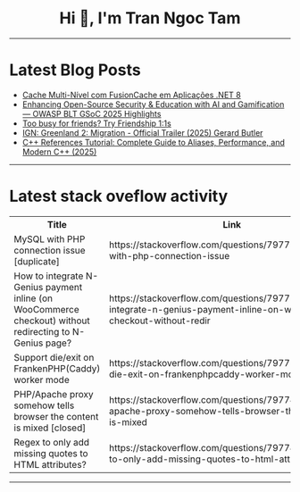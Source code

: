 <h1 align="center">Hi 👋, I'm Tran Ngoc Tam</h1>

---

# Latest Blog Posts 
<!-- BLOG-POST-LIST:START -->
- [Cache Multi-Nível com FusionCache em Aplicações .NET 8](https://dev.to/obrusilva/cache-multi-nivel-com-fusioncache-em-aplicacoes-net-8-4hdo)
- [Enhancing Open-Source Security &amp; Education with AI and Gamification — OWASP BLT GSoC 2025 Highlights](https://dev.to/donnieblt/enhancing-open-source-security-education-with-ai-and-gamification-owasp-blt-gsoc-2025-highlights-22lc)
- [Too busy for friends? Try Friendship 1:1s](https://dev.to/pedromassango/too-busy-for-friends-try-friendship-11s-g5d)
- [IGN: Greenland 2: Migration - Official Trailer &lpar;2025&rpar; Gerard Butler](https://dev.to/gg_news/ign-greenland-2-migration-official-trailer-2025-gerard-butler-4h55)
- [C++ References Tutorial: Complete Guide to Aliases, Performance, and Modern C++ &lpar;2025&rpar;](https://dev.to/bashtech1/c-references-tutorial-complete-guide-to-aliases-performance-and-modern-c-2025-509h)
<!-- BLOG-POST-LIST:END -->

---

# Latest stack oveflow activity
<table>
  <tr><th>Title</th><th>Link</th></tr>
  <!-- STACKOVERFLOW:START --><tr><td>MySQL with PHP connection issue [duplicate]</td><td>https://stackoverflow.com/questions/79775334/mysql-with-php-connection-issue</td></tr><tr><td>How to integrate N-Genius payment inline &lpar;on WooCommerce checkout&rpar; without redirecting to N-Genius page?</td><td>https://stackoverflow.com/questions/79775317/how-to-integrate-n-genius-payment-inline-on-woocommerce-checkout-without-redir</td></tr><tr><td>Support die/exit on FrankenPHP&lpar;Caddy&rpar; worker mode</td><td>https://stackoverflow.com/questions/79775141/support-die-exit-on-frankenphpcaddy-worker-mode</td></tr><tr><td>PHP/Apache proxy somehow tells browser the content is mixed [closed]</td><td>https://stackoverflow.com/questions/79774856/php-apache-proxy-somehow-tells-browser-the-content-is-mixed</td></tr><tr><td>Regex to only add missing quotes to HTML attributes?</td><td>https://stackoverflow.com/questions/79774796/regex-to-only-add-missing-quotes-to-html-attributes</td></tr><!-- STACKOVERFLOW:END -->
</table>

---



